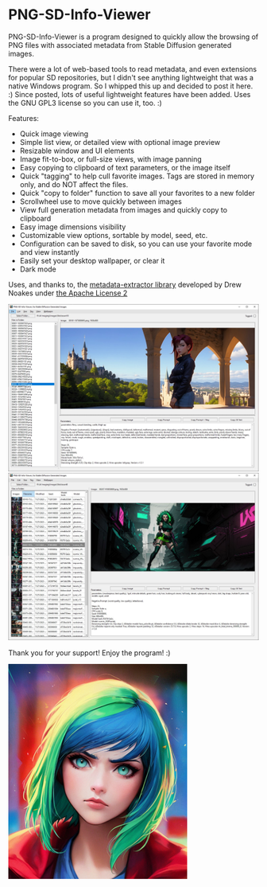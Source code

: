 # PNG-SD-Info-Viewer

PNG-SD-Info-Viewer is a program designed to quickly allow the browsing of PNG files with associated metadata from Stable Diffusion generated images.

There were a lot of web-based tools to read metadata, and even extensions for popular SD repositories, but I didn't see anything lightweight that was a native Windows program.
So I whipped this up and decided to post it here. :)  Since posted, lots of useful lightweight features have been added. 
Uses the GNU GPL3 license so you can use it, too. :)

Features:
 - Quick image viewing
 - Simple list view, or detailed view with optional image preview
 - Resizable window and UI elements
 - Image fit-to-box, or full-size views, with image panning
 - Easy copying to clipboard of text parameters, or the image itself
 - Quick "tagging" to help cull favorite images.  Tags are stored in memory only, and do NOT affect the files.
 - Quick "copy to folder" function to save all your favorites to a new folder
 - Scrollwheel use to move quickly between images
 - View full generation metadata from images and quickly copy to clipboard
 - Easy image dimensions visibility
 - Customizable view options, sortable by model, seed, etc.
 - Configuration can be saved to disk, so you can use your favorite mode and view instantly
 - Easily set your desktop wallpaper, or clear it
 - Dark mode



Uses, and thanks to, the <a href="https://github.com/drewnoakes/metadata-extractor">metadata-extractor library</a> developed by Drew Noakes under <a href="http://www.apache.org/licenses/LICENSE-2.0">the Apache License 2</a>

![Screenshot](webfiles/screenshot5.jpg?raw=true "Screenshot")
![Screenshot](webfiles/screenshot6.jpg?raw=true "Screenshot")



Thank you for your support!  Enjoy the program! :)


![Icon](webfiles/00137-2000916955.png?raw=true "Icon")